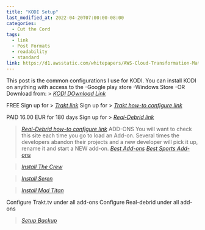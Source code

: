 ```yaml
---
title: "KODI Setup"
last_modified_at: 2022-04-20T07:00:00-08:00
categories:
  - Cut the Cord
tags:
  - link
  - Post Formats
  - readability
  - standard
link: https://d1.awsstatic.com/whitepapers/AWS-Cloud-Transformation-Maturity-Model.pdf
---
```


This post is the common configurations I use for KODI.
You can install KODI on anything with access to the
   -Google play store
   -Windows Store
   -OR Download from: > <cite><a href="https://kodi.tv/download/">KODI DOwnload Link</a></cite>

FREE
Sign up for > <cite><a href="https://trakt.tv/auth/join">Trakt link</a></cite>
Sign up for > <cite><a href="https://troypoint.com/trakt/">Trakt how-to configure link</a></cite>


PAID 16.00 EUR for 180 days
Sign up for > <cite><a href="https://real-debrid.com/">Real-Debrid link</a></cite>
> <cite><a href="https://troypoint.com/real-debrid/">Real-Debrid how-to configure link</a></cite>
ADD-ONS
You will want to check this site each time you go to load an Add-on. Several times the developers abandon their projects and a new developer will pick it up, rename it and start a NEW add-on. 
> <cite><a href="https://www.kodi-guide.com/best-kodi-addons/">Best Add-ons</a></cite>
> <cite><a href="https://troypoint.com/kodi-sports-addons/">Best Sports Add-ons</a></cite>

> <cite><a href="https://www.kodi-guide.com/the-crew-kodi-addon/">Install The Crew</a></cite>

> <cite><a href="https://www.kodi-guide.com/seren-kodi-addon/">Install Seren</a></cite>

> <cite><a href="https://troypoint.com/mad-titan-sports-kodi-addon/">Install Mad Titan</a></cite>

Configure Trakt.tv under all add-ons
Configure Real-debrid under all add-ons
> <cite><a href="https://kodi.wiki/view/Add-on:Backup">Setup Backup</a></cite>